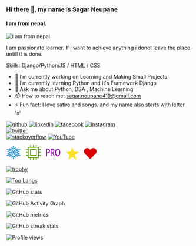 

### Hi there 👋, my name is Sagar Neupane
#### I am from nepal.
![I am from nepal.](https://user-images.githubusercontent.com/51265864/167561898-fc5c9fd3-6203-411e-894a-3e42970bed3a.png)

I am passionate learner. If i want to achieve anything i donot leave the place untill it is done.

Skills: Django/Python/JS / HTML / CSS

- 🔭 I’m currently working on Learning and Making Small Projects 
- 🌱 I’m currently learning Python and It's Framework Django 
- 💬 Ask me about Python, DSA , Machine Learning 
- 📫 How to reach me: sagar.neupane419@gmail.com 
- ⚡ Fun fact: I love satire and songs. and my name also starts with letter 's' 


[<img src='https://cdn.jsdelivr.net/npm/simple-icons@3.0.1/icons/github.svg' alt='github' height='40'>](https://github.com/sagarneupane) 
[<img src='https://cdn.jsdelivr.net/npm/simple-icons@3.0.1/icons/linkedin.svg' alt='linkedin' height='40'>](https://www.linkedin.com/in/sagar-neupane-954363196//) [<img src='https://cdn.jsdelivr.net/npm/simple-icons@3.0.1/icons/facebook.svg' alt='facebook' height='40'>](https://www.facebook.com/profile.php?id=100009346429267) [<img src='https://cdn.jsdelivr.net/npm/simple-icons@3.0.1/icons/instagram.svg' alt='instagram' height='40'>](https://www.instagram.com/sarcastic_saga.o/)  
[<img src='https://cdn.jsdelivr.net/npm/simple-icons@3.0.1/icons/twitter.svg' alt='twitter' height='40'>](https://twitter.com/Neupane419Sagar)  
[<img src='https://cdn.jsdelivr.net/npm/simple-icons@3.0.1/icons/stackoverflow.svg' alt='stackoverflow' height='40'>](https://stackoverflow.com/users/sagarneupane) [<img src='https://cdn.jsdelivr.net/npm/simple-icons@3.0.1/icons/youtube.svg' alt='YouTube' height='40'>](https://www.youtube.com/channel/UCN6aa6zYiBrAFl7tzQ6uxtA)   

<a href='https://archiveprogram.github.com/'><img src='https://raw.githubusercontent.com/acervenky/animated-github-badges/master/assets/acbadge.gif' width='40' height='40'></a> <a href='https://docs.github.com/en/developers'><img src='https://raw.githubusercontent.com/acervenky/animated-github-badges/master/assets/devbadge.gif' width='40' height='40'></a> <a href='https://github.com/pricing'><img src='https://raw.githubusercontent.com/acervenky/animated-github-badges/master/assets/pro.gif' width='40' height='40'></a> <a href='https://stars.github.com/'><img src='https://raw.githubusercontent.com/acervenky/animated-github-badges/master/assets/starbadge.gif' width='35' height='35'></a> <a href='https://docs.github.com/en/github/supporting-the-open-source-community-with-github-sponsors'><img src='https://raw.githubusercontent.com/acervenky/animated-github-badges/master/assets/sponsorbadge.gif' width='35' height='35'></a> 

[![trophy](https://github-profile-trophy.vercel.app/?username=sagarneupane)](https://github.com/ryo-ma/github-profile-trophy)

[![Top Langs](https://github-readme-stats.vercel.app/api/top-langs/?username=sagarneupane)](https://github.com/anuraghazra/github-readme-stats)

![GitHub stats](https://github-readme-stats.vercel.app/api?username=sagarneupane&show_icons=true)  

![GitHub Activity Graph](https://activity-graph.herokuapp.com/graph?username=sagarneupane)  

![GitHub metrics](https://metrics.lecoq.io/sagarneupane)  

![GitHub streak stats](https://github-readme-streak-stats.herokuapp.com/?user=sagarneupane)  

![Profile views](https://gpvc.arturio.dev/sagarneupane)  


